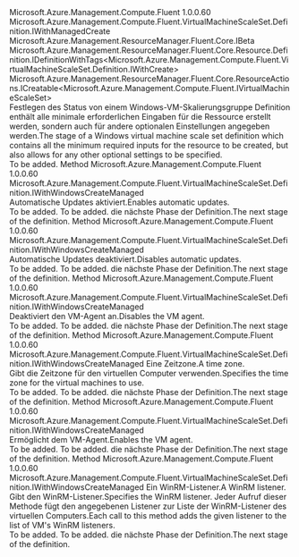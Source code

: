 <Type Name="IWithWindowsCreateManaged" FullName="Microsoft.Azure.Management.Compute.Fluent.VirtualMachineScaleSet.Definition.IWithWindowsCreateManaged">
  <TypeSignature Language="C#" Value="public interface IWithWindowsCreateManaged : Microsoft.Azure.Management.Compute.Fluent.VirtualMachineScaleSet.Definition.IWithManagedCreate, Microsoft.Azure.Management.ResourceManager.Fluent.Core.IBeta, Microsoft.Azure.Management.ResourceManager.Fluent.Core.Resource.Definition.IDefinitionWithTags&lt;Microsoft.Azure.Management.Compute.Fluent.VirtualMachineScaleSet.Definition.IWithCreate&gt;, Microsoft.Azure.Management.ResourceManager.Fluent.Core.ResourceActions.ICreatable&lt;Microsoft.Azure.Management.Compute.Fluent.IVirtualMachineScaleSet&gt;" />
  <TypeSignature Language="ILAsm" Value=".class public interface auto ansi abstract IWithWindowsCreateManaged implements class Microsoft.Azure.Management.Compute.Fluent.VirtualMachineScaleSet.Definition.IWithAvailabilityZone, class Microsoft.Azure.Management.Compute.Fluent.VirtualMachineScaleSet.Definition.IWithBootDiagnostics, class Microsoft.Azure.Management.Compute.Fluent.VirtualMachineScaleSet.Definition.IWithCapacity, class Microsoft.Azure.Management.Compute.Fluent.VirtualMachineScaleSet.Definition.IWithComputerNamePrefix, class Microsoft.Azure.Management.Compute.Fluent.VirtualMachineScaleSet.Definition.IWithCreate, class Microsoft.Azure.Management.Compute.Fluent.VirtualMachineScaleSet.Definition.IWithCustomData, class Microsoft.Azure.Management.Compute.Fluent.VirtualMachineScaleSet.Definition.IWithExtension, class Microsoft.Azure.Management.Compute.Fluent.VirtualMachineScaleSet.Definition.IWithManagedCreate, class Microsoft.Azure.Management.Compute.Fluent.VirtualMachineScaleSet.Definition.IWithManagedDataDisk, class Microsoft.Azure.Management.Compute.Fluent.VirtualMachineScaleSet.Definition.IWithManagedDiskOptionals, class Microsoft.Azure.Management.Compute.Fluent.VirtualMachineScaleSet.Definition.IWithManagedServiceIdentity, class Microsoft.Azure.Management.Compute.Fluent.VirtualMachineScaleSet.Definition.IWithOSDiskSettings, class Microsoft.Azure.Management.Compute.Fluent.VirtualMachineScaleSet.Definition.IWithOverProvision, class Microsoft.Azure.Management.Compute.Fluent.VirtualMachineScaleSet.Definition.IWithStorageAccount, class Microsoft.Azure.Management.Compute.Fluent.VirtualMachineScaleSet.Definition.IWithUpgradePolicy, class Microsoft.Azure.Management.ResourceManager.Fluent.Core.IBeta, class Microsoft.Azure.Management.ResourceManager.Fluent.Core.Resource.Definition.IDefinitionWithTags`1&lt;class Microsoft.Azure.Management.Compute.Fluent.VirtualMachineScaleSet.Definition.IWithCreate&gt;, class Microsoft.Azure.Management.ResourceManager.Fluent.Core.ResourceActions.ICreatable`1&lt;class Microsoft.Azure.Management.Compute.Fluent.IVirtualMachineScaleSet&gt;, class Microsoft.Azure.Management.ResourceManager.Fluent.Core.ResourceActions.IIndexable" />
  <TypeSignature Language="DocId" Value="T:Microsoft.Azure.Management.Compute.Fluent.VirtualMachineScaleSet.Definition.IWithWindowsCreateManaged" />
  <TypeSignature Language="VB.NET" Value="Public Interface IWithWindowsCreateManaged&#xA;Implements IBeta, ICreatable(Of IVirtualMachineScaleSet), IDefinitionWithTags(Of IWithCreate), IWithManagedCreate" />
  <TypeSignature Language="F#" Value="type IWithWindowsCreateManaged = interface&#xA;    interface IWithManagedCreate&#xA;    interface IWithManagedDataDisk&#xA;    interface IWithManagedDiskOptionals&#xA;    interface IWithAvailabilityZone&#xA;    interface IBeta&#xA;    interface IWithCreate&#xA;    interface ICreatable&lt;IVirtualMachineScaleSet&gt;&#xA;    interface IIndexable&#xA;    interface IWithOSDiskSettings&#xA;    interface IWithComputerNamePrefix&#xA;    interface IWithCapacity&#xA;    interface IWithUpgradePolicy&#xA;    interface IWithOverProvision&#xA;    interface IWithStorageAccount&#xA;    interface IWithCustomData&#xA;    interface IWithExtension&#xA;    interface IWithManagedServiceIdentity&#xA;    interface IWithBootDiagnostics&#xA;    interface IDefinitionWithTags&lt;IWithCreate&gt;" />
  <AssemblyInfo>
    <AssemblyName>Microsoft.Azure.Management.Compute.Fluent</AssemblyName>
    <AssemblyVersion>1.0.0.60</AssemblyVersion>
  </AssemblyInfo>
  <Interfaces>
    <Interface>
      <InterfaceName>Microsoft.Azure.Management.Compute.Fluent.VirtualMachineScaleSet.Definition.IWithManagedCreate</InterfaceName>
    </Interface>
    <Interface>
      <InterfaceName>Microsoft.Azure.Management.ResourceManager.Fluent.Core.IBeta</InterfaceName>
    </Interface>
    <Interface>
      <InterfaceName>Microsoft.Azure.Management.ResourceManager.Fluent.Core.Resource.Definition.IDefinitionWithTags&lt;Microsoft.Azure.Management.Compute.Fluent.VirtualMachineScaleSet.Definition.IWithCreate&gt;</InterfaceName>
    </Interface>
    <Interface>
      <InterfaceName>Microsoft.Azure.Management.ResourceManager.Fluent.Core.ResourceActions.ICreatable&lt;Microsoft.Azure.Management.Compute.Fluent.IVirtualMachineScaleSet&gt;</InterfaceName>
    </Interface>
  </Interfaces>
  <Docs>
    <summary>
            <span data-ttu-id="586e2-101">Festlegen des Status von einem Windows-VM-Skalierungsgruppe Definition enthält alle minimale erforderlichen Eingaben für die Ressource erstellt werden, sondern auch für andere optionalen Einstellungen angegeben werden.</span><span class="sxs-lookup"><span data-stu-id="586e2-101">The stage of a Windows virtual machine scale set definition which contains all the minimum required inputs for the resource to be created, but also allows for any other optional settings to be specified.</span></span>
            </summary>
    <remarks>To be added.</remarks>
  </Docs>
  <Members>
    <Member MemberName="WithAutoUpdate">
      <MemberSignature Language="C#" Value="public Microsoft.Azure.Management.Compute.Fluent.VirtualMachineScaleSet.Definition.IWithWindowsCreateManaged WithAutoUpdate ();" />
      <MemberSignature Language="ILAsm" Value=".method public hidebysig newslot virtual instance class Microsoft.Azure.Management.Compute.Fluent.VirtualMachineScaleSet.Definition.IWithWindowsCreateManaged WithAutoUpdate() cil managed" />
      <MemberSignature Language="DocId" Value="M:Microsoft.Azure.Management.Compute.Fluent.VirtualMachineScaleSet.Definition.IWithWindowsCreateManaged.WithAutoUpdate" />
      <MemberSignature Language="VB.NET" Value="Public Function WithAutoUpdate () As IWithWindowsCreateManaged" />
      <MemberSignature Language="F#" Value="abstract member WithAutoUpdate : unit -&gt; Microsoft.Azure.Management.Compute.Fluent.VirtualMachineScaleSet.Definition.IWithWindowsCreateManaged" Usage="iWithWindowsCreateManaged.WithAutoUpdate " />
      <MemberType>Method</MemberType>
      <AssemblyInfo>
        <AssemblyName>Microsoft.Azure.Management.Compute.Fluent</AssemblyName>
        <AssemblyVersion>1.0.0.60</AssemblyVersion>
      </AssemblyInfo>
      <ReturnValue>
        <ReturnType>Microsoft.Azure.Management.Compute.Fluent.VirtualMachineScaleSet.Definition.IWithWindowsCreateManaged</ReturnType>
      </ReturnValue>
      <Parameters />
      <Docs>
        <summary>
            <span data-ttu-id="586e2-102">Automatische Updates aktiviert.</span><span class="sxs-lookup"><span data-stu-id="586e2-102">Enables automatic updates.</span></span>
            </summary>
        <returns>To be added.</returns>
        <remarks>To be added.</remarks>
        <return><span data-ttu-id="586e2-103">die nächste Phase der Definition.</span><span class="sxs-lookup"><span data-stu-id="586e2-103">The next stage of the definition.</span></span></return>
      </Docs>
    </Member>
    <Member MemberName="WithoutAutoUpdate">
      <MemberSignature Language="C#" Value="public Microsoft.Azure.Management.Compute.Fluent.VirtualMachineScaleSet.Definition.IWithWindowsCreateManaged WithoutAutoUpdate ();" />
      <MemberSignature Language="ILAsm" Value=".method public hidebysig newslot virtual instance class Microsoft.Azure.Management.Compute.Fluent.VirtualMachineScaleSet.Definition.IWithWindowsCreateManaged WithoutAutoUpdate() cil managed" />
      <MemberSignature Language="DocId" Value="M:Microsoft.Azure.Management.Compute.Fluent.VirtualMachineScaleSet.Definition.IWithWindowsCreateManaged.WithoutAutoUpdate" />
      <MemberSignature Language="VB.NET" Value="Public Function WithoutAutoUpdate () As IWithWindowsCreateManaged" />
      <MemberSignature Language="F#" Value="abstract member WithoutAutoUpdate : unit -&gt; Microsoft.Azure.Management.Compute.Fluent.VirtualMachineScaleSet.Definition.IWithWindowsCreateManaged" Usage="iWithWindowsCreateManaged.WithoutAutoUpdate " />
      <MemberType>Method</MemberType>
      <AssemblyInfo>
        <AssemblyName>Microsoft.Azure.Management.Compute.Fluent</AssemblyName>
        <AssemblyVersion>1.0.0.60</AssemblyVersion>
      </AssemblyInfo>
      <ReturnValue>
        <ReturnType>Microsoft.Azure.Management.Compute.Fluent.VirtualMachineScaleSet.Definition.IWithWindowsCreateManaged</ReturnType>
      </ReturnValue>
      <Parameters />
      <Docs>
        <summary>
            <span data-ttu-id="586e2-104">Automatische Updates deaktiviert.</span><span class="sxs-lookup"><span data-stu-id="586e2-104">Disables automatic updates.</span></span>
            </summary>
        <returns>To be added.</returns>
        <remarks>To be added.</remarks>
        <return><span data-ttu-id="586e2-105">die nächste Phase der Definition.</span><span class="sxs-lookup"><span data-stu-id="586e2-105">The next stage of the definition.</span></span></return>
      </Docs>
    </Member>
    <Member MemberName="WithoutVMAgent">
      <MemberSignature Language="C#" Value="public Microsoft.Azure.Management.Compute.Fluent.VirtualMachineScaleSet.Definition.IWithWindowsCreateManaged WithoutVMAgent ();" />
      <MemberSignature Language="ILAsm" Value=".method public hidebysig newslot virtual instance class Microsoft.Azure.Management.Compute.Fluent.VirtualMachineScaleSet.Definition.IWithWindowsCreateManaged WithoutVMAgent() cil managed" />
      <MemberSignature Language="DocId" Value="M:Microsoft.Azure.Management.Compute.Fluent.VirtualMachineScaleSet.Definition.IWithWindowsCreateManaged.WithoutVMAgent" />
      <MemberSignature Language="VB.NET" Value="Public Function WithoutVMAgent () As IWithWindowsCreateManaged" />
      <MemberSignature Language="F#" Value="abstract member WithoutVMAgent : unit -&gt; Microsoft.Azure.Management.Compute.Fluent.VirtualMachineScaleSet.Definition.IWithWindowsCreateManaged" Usage="iWithWindowsCreateManaged.WithoutVMAgent " />
      <MemberType>Method</MemberType>
      <AssemblyInfo>
        <AssemblyName>Microsoft.Azure.Management.Compute.Fluent</AssemblyName>
        <AssemblyVersion>1.0.0.60</AssemblyVersion>
      </AssemblyInfo>
      <ReturnValue>
        <ReturnType>Microsoft.Azure.Management.Compute.Fluent.VirtualMachineScaleSet.Definition.IWithWindowsCreateManaged</ReturnType>
      </ReturnValue>
      <Parameters />
      <Docs>
        <summary>
            <span data-ttu-id="586e2-106">Deaktiviert den VM-Agent an.</span><span class="sxs-lookup"><span data-stu-id="586e2-106">Disables the VM agent.</span></span>
            </summary>
        <returns>To be added.</returns>
        <remarks>To be added.</remarks>
        <return><span data-ttu-id="586e2-107">die nächste Phase der Definition.</span><span class="sxs-lookup"><span data-stu-id="586e2-107">The next stage of the definition.</span></span></return>
      </Docs>
    </Member>
    <Member MemberName="WithTimeZone">
      <MemberSignature Language="C#" Value="public Microsoft.Azure.Management.Compute.Fluent.VirtualMachineScaleSet.Definition.IWithWindowsCreateManaged WithTimeZone (string timeZone);" />
      <MemberSignature Language="ILAsm" Value=".method public hidebysig newslot virtual instance class Microsoft.Azure.Management.Compute.Fluent.VirtualMachineScaleSet.Definition.IWithWindowsCreateManaged WithTimeZone(string timeZone) cil managed" />
      <MemberSignature Language="DocId" Value="M:Microsoft.Azure.Management.Compute.Fluent.VirtualMachineScaleSet.Definition.IWithWindowsCreateManaged.WithTimeZone(System.String)" />
      <MemberSignature Language="VB.NET" Value="Public Function WithTimeZone (timeZone As String) As IWithWindowsCreateManaged" />
      <MemberSignature Language="F#" Value="abstract member WithTimeZone : string -&gt; Microsoft.Azure.Management.Compute.Fluent.VirtualMachineScaleSet.Definition.IWithWindowsCreateManaged" Usage="iWithWindowsCreateManaged.WithTimeZone timeZone" />
      <MemberType>Method</MemberType>
      <AssemblyInfo>
        <AssemblyName>Microsoft.Azure.Management.Compute.Fluent</AssemblyName>
        <AssemblyVersion>1.0.0.60</AssemblyVersion>
      </AssemblyInfo>
      <ReturnValue>
        <ReturnType>Microsoft.Azure.Management.Compute.Fluent.VirtualMachineScaleSet.Definition.IWithWindowsCreateManaged</ReturnType>
      </ReturnValue>
      <Parameters>
        <Parameter Name="timeZone" Type="System.String" />
      </Parameters>
      <Docs>
        <param name="timeZone"><span data-ttu-id="586e2-108">Eine Zeitzone.</span><span class="sxs-lookup"><span data-stu-id="586e2-108">A time zone.</span></span></param>
        <summary>
            <span data-ttu-id="586e2-109">Gibt die Zeitzone für den virtuellen Computer verwenden.</span><span class="sxs-lookup"><span data-stu-id="586e2-109">Specifies the time zone for the virtual machines to use.</span></span>
            </summary>
        <returns>To be added.</returns>
        <remarks>To be added.</remarks>
        <return><span data-ttu-id="586e2-110">die nächste Phase der Definition.</span><span class="sxs-lookup"><span data-stu-id="586e2-110">The next stage of the definition.</span></span></return>
      </Docs>
    </Member>
    <Member MemberName="WithVMAgent">
      <MemberSignature Language="C#" Value="public Microsoft.Azure.Management.Compute.Fluent.VirtualMachineScaleSet.Definition.IWithWindowsCreateManaged WithVMAgent ();" />
      <MemberSignature Language="ILAsm" Value=".method public hidebysig newslot virtual instance class Microsoft.Azure.Management.Compute.Fluent.VirtualMachineScaleSet.Definition.IWithWindowsCreateManaged WithVMAgent() cil managed" />
      <MemberSignature Language="DocId" Value="M:Microsoft.Azure.Management.Compute.Fluent.VirtualMachineScaleSet.Definition.IWithWindowsCreateManaged.WithVMAgent" />
      <MemberSignature Language="VB.NET" Value="Public Function WithVMAgent () As IWithWindowsCreateManaged" />
      <MemberSignature Language="F#" Value="abstract member WithVMAgent : unit -&gt; Microsoft.Azure.Management.Compute.Fluent.VirtualMachineScaleSet.Definition.IWithWindowsCreateManaged" Usage="iWithWindowsCreateManaged.WithVMAgent " />
      <MemberType>Method</MemberType>
      <AssemblyInfo>
        <AssemblyName>Microsoft.Azure.Management.Compute.Fluent</AssemblyName>
        <AssemblyVersion>1.0.0.60</AssemblyVersion>
      </AssemblyInfo>
      <ReturnValue>
        <ReturnType>Microsoft.Azure.Management.Compute.Fluent.VirtualMachineScaleSet.Definition.IWithWindowsCreateManaged</ReturnType>
      </ReturnValue>
      <Parameters />
      <Docs>
        <summary>
            <span data-ttu-id="586e2-111">Ermöglicht dem VM-Agent.</span><span class="sxs-lookup"><span data-stu-id="586e2-111">Enables the VM agent.</span></span>
            </summary>
        <returns>To be added.</returns>
        <remarks>To be added.</remarks>
        <return><span data-ttu-id="586e2-112">die nächste Phase der Definition.</span><span class="sxs-lookup"><span data-stu-id="586e2-112">The next stage of the definition.</span></span></return>
      </Docs>
    </Member>
    <Member MemberName="WithWinRM">
      <MemberSignature Language="C#" Value="public Microsoft.Azure.Management.Compute.Fluent.VirtualMachineScaleSet.Definition.IWithWindowsCreateManaged WithWinRM (Microsoft.Azure.Management.Compute.Fluent.Models.WinRMListener listener);" />
      <MemberSignature Language="ILAsm" Value=".method public hidebysig newslot virtual instance class Microsoft.Azure.Management.Compute.Fluent.VirtualMachineScaleSet.Definition.IWithWindowsCreateManaged WithWinRM(class Microsoft.Azure.Management.Compute.Fluent.Models.WinRMListener listener) cil managed" />
      <MemberSignature Language="DocId" Value="M:Microsoft.Azure.Management.Compute.Fluent.VirtualMachineScaleSet.Definition.IWithWindowsCreateManaged.WithWinRM(Microsoft.Azure.Management.Compute.Fluent.Models.WinRMListener)" />
      <MemberSignature Language="VB.NET" Value="Public Function WithWinRM (listener As WinRMListener) As IWithWindowsCreateManaged" />
      <MemberSignature Language="F#" Value="abstract member WithWinRM : Microsoft.Azure.Management.Compute.Fluent.Models.WinRMListener -&gt; Microsoft.Azure.Management.Compute.Fluent.VirtualMachineScaleSet.Definition.IWithWindowsCreateManaged" Usage="iWithWindowsCreateManaged.WithWinRM listener" />
      <MemberType>Method</MemberType>
      <AssemblyInfo>
        <AssemblyName>Microsoft.Azure.Management.Compute.Fluent</AssemblyName>
        <AssemblyVersion>1.0.0.60</AssemblyVersion>
      </AssemblyInfo>
      <ReturnValue>
        <ReturnType>Microsoft.Azure.Management.Compute.Fluent.VirtualMachineScaleSet.Definition.IWithWindowsCreateManaged</ReturnType>
      </ReturnValue>
      <Parameters>
        <Parameter Name="listener" Type="Microsoft.Azure.Management.Compute.Fluent.Models.WinRMListener" />
      </Parameters>
      <Docs>
        <param name="listener"><span data-ttu-id="586e2-113">Ein WinRM-Listener.</span><span class="sxs-lookup"><span data-stu-id="586e2-113">A WinRM listener.</span></span></param>
        <summary>
            <span data-ttu-id="586e2-114">Gibt den WinRM-Listener.</span><span class="sxs-lookup"><span data-stu-id="586e2-114">Specifies the WinRM listener.</span></span>
            <span data-ttu-id="586e2-115">Jeder Aufruf dieser Methode fügt den angegebenen Listener zur Liste der WinRM-Listener des virtuellen Computers.</span><span class="sxs-lookup"><span data-stu-id="586e2-115">Each call to this method adds the given listener to the list of VM's WinRM listeners.</span></span>
            </summary>
        <returns>To be added.</returns>
        <remarks>To be added.</remarks>
        <return><span data-ttu-id="586e2-116">die nächste Phase der Definition.</span><span class="sxs-lookup"><span data-stu-id="586e2-116">The next stage of the definition.</span></span></return>
      </Docs>
    </Member>
  </Members>
</Type>